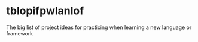 # tblopifpwlanlof
The big list of project ideas for practicing when learning a new language or framework
